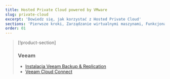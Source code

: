 ```yaml
---
title: Hosted Private Cloud powered by VMware
slug: private-cloud
excerpt: 'Dowiedz się, jak korzystać z Hosted Private Cloud'
sections: 'Pierwsze kroki, Zarządzanie wirtualnymi maszynami, Funkcjonalności OVHcloud, Funkcjonalności VMware vSphere, Migracja wirtualnych maszyn, Usługi i opcje OVHcloud, Zerto, vRops, FAQ'
order: 01
---
```


> [!product-section]
>
> ### Veeam
>
> - [Instalacja Veeam Backup & Replication](https://docs.ovh.com/pl/storage/veeam-backup-replication/)
> - [Veeam Cloud Connect](https://docs.ovh.com/pl/storage/veeam-cloud-connect/)
>
